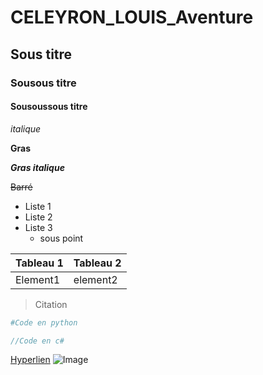 # CELEYRON_LOUIS_Aventure
## Sous titre
### Sousous titre 
#### Sousoussous titre

*italique*

**Gras**

***Gras italique***

~~Barré~~ 

- Liste 1
- Liste 2
- Liste 3
  - sous point


|Tableau 1|Tableau 2|
|-|-|
|Element1|element2|

> Citation

```py 
#Code en python
```

```cs
//Code en c#
```

[Hyperlien](https://www.youtube.com/watch?v=dQw4w9WgXcQ)
![Image](https://static.wikia.nocookie.net/heros/images/9/90/Shrek_%28H%C3%A9ros_Wiki%29.png/revision/latest?cb=20210528092734&path-prefix=fr)